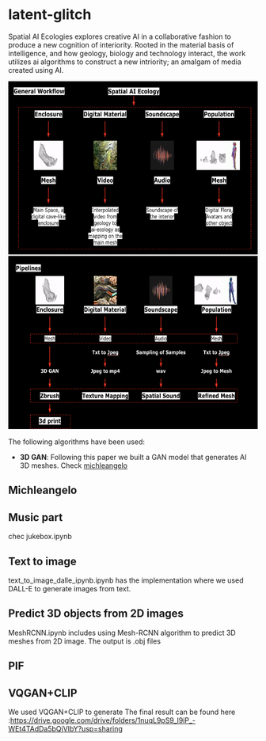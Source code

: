 # latent-glitch

Spatial AI Ecologies explores creative AI in a collaborative fashion to produce a new cognition of interiority. Rooted in the material basis of intelligence, and how geology, biology and technology interact, the work utilizes ai algorithms to construct a new intriority; an amalgam of media created using AI.

<img src="./workflow.png" width="600" height="350" />

<img src="./workflow_2.png" width="600" height="350" />


The following algorithms have been used:
* **3D GAN**: Following this paper we built a GAN model that generates AI 3D meshes. Check [michleangelo](https://github.com/ysinjab/latent-glitch/tree/main/michelangelo)


## Michleangelo

## Music part

chec jukebox.ipynb


## Text to image
text_to_image_dalle_ipynb.ipynb has the implementation where we used DALL-E to generate images from text.


## Predict 3D objects from 2D images

MeshRCNN.ipynb includes using Mesh-RCNN algorithm to predict 3D meshes from 2D image. The output is .obj files


## PIF


## VQGAN+CLIP
We used VQGAN+CLIP to generate 
The final result can be found here :https://drive.google.com/drive/folders/1nuqL9pS9_l9iP_-WEt4TAdDa5bQjVIbY?usp=sharing